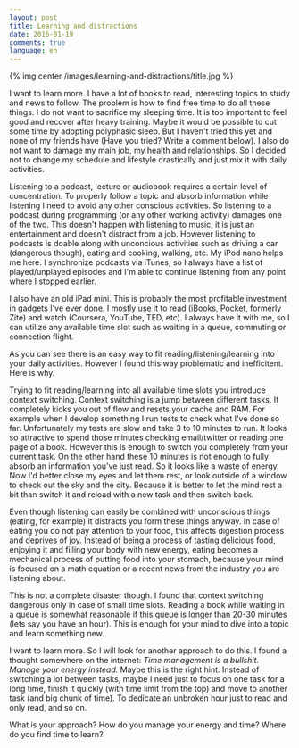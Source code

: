 ```yaml
---
layout: post
title: Learning and distractions
date: 2016-01-19
comments: true
language: en
---
```


{% img center /images/learning-and-distractions/title.jpg %}

I want to learn more. I have a lot of books to read, interesting topics to study and news to follow. The problem is how to find free time to do all these things. I do not want to sacrifice my sleeping time. It is too important to feel good and recover after heavy training. Maybe it would be possible to cut some time by adopting polyphasic sleep. But I haven't tried this yet and none of my friends have (Have you tried? Write a comment below). I also do not want to damage my main job, my health and relationships. So I decided not to change my schedule and lifestyle drastically and just mix it with daily activities.

Listening to a podcast, lecture or audiobook requires a certain level of concentration. To properly follow a topic and absorb information while listening I need to avoid any other conscious activities. So listening to a podcast during programming (or any other working activity) damages one of the two. This doesn't happen with listening to music, it is just an entertainment and doesn't distract from a job. However listening to podcasts is doable along with unconcious activities such as driving a car (dangerous though), eating and cooking, walking, etc. My iPod nano helps me here. I synchronize podcasts via iTunes, so I always have a list of played/unplayed episodes and I'm able to continue listening from any point where I stopped earlier.

I also have an old iPad mini. This is probably the most profitable investment in gadgets I've ever done. I mostly use it to read (iBooks, Pocket, formerly Zite) and watch (Coursera, YouTube, TED, etc). I always have it with me, so I can utilize any available time slot such as waiting in a queue, commuting or connection flight.

As you can see there is an easy way to fit reading/listening/learning into your daily activities. However I found this way problematic and inefficitent. Here is why.

Trying to fit reading/learning into all available time slots you introduce context switching. Context switching is a jump between different tasks. It completely kicks you out of flow and resets your cache and RAM. For example when I develop something I run tests to check what I've done so far. Unfortunately my tests are slow and take 3 to 10 minutes to run. It looks so attractive to spend those minutes checking email/twitter or reading one page of a book. However this is enough to switch you completely from your current task. On the other hand these 10 minutes is not enough to fully absorb an information you've just read. So it looks like a waste of energy. Now I'd better close my eyes and let them rest, or look outside of a window to check out the sky and the city. Because it is better to let the mind rest a bit than switch it and reload with a new task and then switch back.

Even though listening can easily be combined with unconscious things (eating, for example) it distracts you form these things anyway. In case of eating you do not pay attention to your food, this affects digestion process and deprives of joy. Instead of being a process of tasting delicious food, enjoying it and filling your body with new energy, eating becomes a mechanical process of putting food into your stomach, because your mind is focused on a math equation or a recent news from the industry you are listening about.

This is not a complete disaster though. I found that context switching dangerous only in case of small time slots. Reading a book while waiting in a queue is somewhat reasonable if this queue is longer than 20-30 minutes (lets say you have an hour). This is enough for your mind to dive into a topic and learn something new.

I want to learn more. So I will look for another approach to do this. I found a thought somewhere on the internet: _Time management is a bullshit. Manage your energy instead._ Maybe this is the right hint. Instead of switching a lot between tasks, maybe I need just to focus on one task for a long time, finish it quickly (with time limit from the top) and move to another task (and big chunk of time). To dedicate an unbroken hour just to read and only read, and so on.

What is your approach? How do you manage your energy and time? Where do you find time to learn?